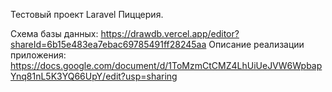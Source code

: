 Тестовый проект Laravel Пиццерия.

Схема базы данных: https://drawdb.vercel.app/editor?shareId=6b15e483ea7ebac69785491ff28245aa
Описание реализации приложения: https://docs.google.com/document/d/1ToMzmCtCMZ4LhUiUeJVW6WpbapYnq81nL5K3YQ66UpY/edit?usp=sharing
